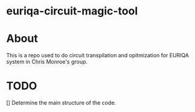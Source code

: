 # euriqa-circuit-magic-tool

# About
This is a repo used to do circuit transpilation and opitmization for EURIQA system in Chris Monroe's group.


# TODO
[] Determine the main structure of the code.
